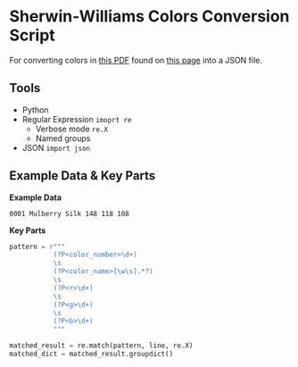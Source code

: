 # Sherwin-Williams Colors Conversion Script

For converting colors in [this PDF](http://www.sherwin-williams.com/wcm/idc/groups/public/@swpublic/@sherwin-williams/@content/documents/webcontent/mdaw/mdc3/~edisp/sw-pdf-sherwin-williams-colorc.pdf) found on [this page](http://www.sherwin-williams.com/architects-specifiers-designers/color/color-tools/downloadable-color-palettes/) into a JSON file.

## Tools

* Python
* Regular Expression `imoprt re`
  * Verbose mode `re.X`
  * Named groups
* JSON `import json`

## Example Data & Key Parts

**Example Data**

`0001 Mulberry Silk 148 118 108`

**Key Parts**

```python
pattern = r"""
           (?P<color_number>\d+)
           \s
           (?P<color_name>[\w\s].*?)
           \s
           (?P<r>\d+)
           \s
           (?P<g>\d+)
           \s
           (?P<b>\d+)
           """

matched_result = re.match(pattern, line, re.X)
matched_dict = matched_result.groupdict()
```
